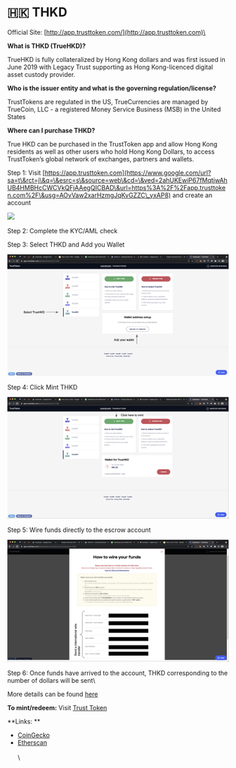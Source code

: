 # 🇭🇰 THKD

Official Site:  [http://app.trusttoken.com/](http://app.trusttoken.com)\


**What is THKD (TrueHKD)?**

TrueHKD is fully collateralized by Hong Kong dollars and was first issued in June 2019 with Legacy Trust supporting as Hong Kong-licenced digital asset custody provider.&#x20;

**Who is the issuer entity and what is the governing regulation/license?**

TrustTokens are regulated in the US, TrueCurrencies are managed by TrueCoin, LLC - a registered Money Service Business (MSB) in the United States

**Where can I purchase THKD?**

True HKD can be purchased in the TrustToken app and allow Hong Kong residents as well as other users who hold Hong Kong Dollars, to access TrustToken’s global network of exchanges, partners and wallets.

Step 1: Visit [https://app.trusttoken.com](https://www.google.com/url?sa=t\&rct=j\&q=\&esrc=s\&source=web\&cd=\&ved=2ahUKEwiP67fMqtjwAhUB4HMBHcCWCVkQFjAAegQICBAD\&url=https%3A%2F%2Fapp.trusttoken.com%2F\&usg=AOvVaw2xarHzmgJqKvGZZC\_yxAP8) and create an account

![](https://lh6.googleusercontent.com/YWq4dsvjKJNVRoEX7qS4EPlqL9C0lXKtQ0EU5JzD0bk1naChlabFTqfDJmaiNf\_aVwq7qBKnIbfxbCoAEWwUIyydrj0dEE97dTvorn4UzVjxsT722Er-p\_IG5KNgG865lXVjZ30Wllw)

Step 2: Complete the KYC/AML check

Step 3: Select THKD and Add you Wallet

![](<../.gitbook/assets/Screenshot 2021-05-20 at 9.12.39 PM (3).png>)

Step 4: Click Mint THKD

![](<../.gitbook/assets/Screenshot 2021-05-20 at 9.14.07 PM.png>)

Step 5: Wire funds directly to the escrow account &#x20;

![](<../.gitbook/assets/Screenshot 2021-05-20 at 9.18.21 PM.png>)

Step 6: Once funds have arrived to the account, THKD corresponding to the number of dollars will be sent\


More details can be found [here](https://blog.trusttoken.com/how-to-purchase-and-redeem-trueusd-a-guide-for-traders-ad8b141a9039)

**To mint/redeem:** Visit [Trust Token](https://www.trusttoken.com)&#x20;

**Links: **

* [CoinGecko](https://www.coingecko.com/en/coins/true-hkd)
* [Etherscan](https://etherscan.io/token/0x0000852600ceb001e08e00bc008be620d60031f2)\
  \
  \
